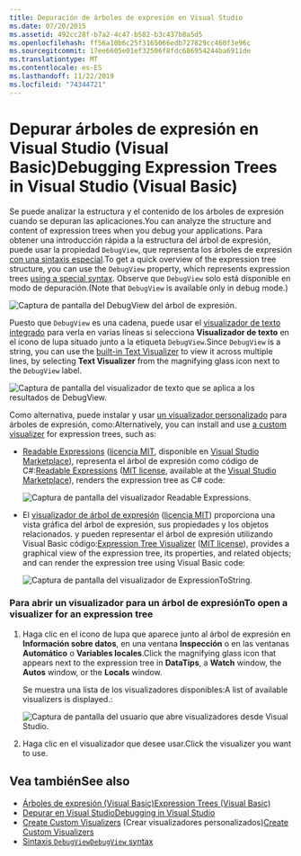 ```yaml
---
title: Depuración de árboles de expresión en Visual Studio
ms.date: 07/20/2015
ms.assetid: 492cc28f-b7a2-4c47-b582-b3c437b8a5d5
ms.openlocfilehash: ff56a10b6c25f3165066edb727829cc460f3e96c
ms.sourcegitcommit: 17ee6605e01ef32506f8fdc686954244ba6911de
ms.translationtype: MT
ms.contentlocale: es-ES
ms.lasthandoff: 11/22/2019
ms.locfileid: "74344721"
---
```

# <a name="debugging-expression-trees-in-visual-studio-visual-basic"></a><span data-ttu-id="8455d-102">Depurar árboles de expresión en Visual Studio (Visual Basic)</span><span class="sxs-lookup"><span data-stu-id="8455d-102">Debugging Expression Trees in Visual Studio (Visual Basic)</span></span>
<span data-ttu-id="8455d-103">Se puede analizar la estructura y el contenido de los árboles de expresión cuando se depuran las aplicaciones.</span><span class="sxs-lookup"><span data-stu-id="8455d-103">You can analyze the structure and content of expression trees when you debug your applications.</span></span> <span data-ttu-id="8455d-104">Para obtener una introducción rápida a la estructura del árbol de expresión, puede usar la propiedad `DebugView`, que representa los árboles de expresión [con una sintaxis especial](debugview-syntax.md).</span><span class="sxs-lookup"><span data-stu-id="8455d-104">To get a quick overview of the expression tree structure, you can use the `DebugView` property, which represents expression trees [using a special syntax](debugview-syntax.md).</span></span> <span data-ttu-id="8455d-105">Observe que `DebugView` solo está disponible en modo de depuración.</span><span class="sxs-lookup"><span data-stu-id="8455d-105">(Note that `DebugView` is available only in debug mode.)</span></span>  

![Captura de pantalla del DebugView del árbol de expresión.](media/debugging-expression-trees-in-visual-studio/debugview-visual-basic.png)

<span data-ttu-id="8455d-107">Puesto que `DebugView` es una cadena, puede usar el [visualizador de texto integrado](https://docs.microsoft.com/visualstudio/debugger/view-strings-visualizer#open-a-string-visualizer) para verla en varias líneas si selecciona **Visualizador de texto** en el icono de lupa situado junto a la etiqueta `DebugView`.</span><span class="sxs-lookup"><span data-stu-id="8455d-107">Since `DebugView` is a string, you can use the [built-in Text Visualizer](https://docs.microsoft.com/visualstudio/debugger/view-strings-visualizer#open-a-string-visualizer) to view it across multiple lines, by selecting **Text Visualizer** from the magnifying glass icon next to the `DebugView` label.</span></span>

 ![Captura de pantalla del visualizador de texto que se aplica a los resultados de DebugView.](media/debugging-expression-trees-in-visual-studio/string-visualizer-vb.png)

<span data-ttu-id="8455d-109">Como alternativa, puede instalar y usar [un visualizador personalizado](https://docs.microsoft.com/visualstudio/debugger/create-custom-visualizers-of-data) para árboles de expresión, como:</span><span class="sxs-lookup"><span data-stu-id="8455d-109">Alternatively, you can install and use [a custom visualizer](https://docs.microsoft.com/visualstudio/debugger/create-custom-visualizers-of-data) for expression trees, such as:</span></span>

- <span data-ttu-id="8455d-110">[Readable Expressions](https://github.com/agileobjects/ReadableExpressions) ([licencia MIT](https://github.com/agileobjects/ReadableExpressions/blob/master/LICENSE.md), disponible en [Visual Studio Marketplace](https://marketplace.visualstudio.com/items?itemName=vs-publisher-1232914.ReadableExpressionsVisualizers)), representa el árbol de expresión como código de C#:</span><span class="sxs-lookup"><span data-stu-id="8455d-110">[Readable Expressions](https://github.com/agileobjects/ReadableExpressions) ([MIT license](https://github.com/agileobjects/ReadableExpressions/blob/master/LICENSE.md), available at the [Visual Studio Marketplace](https://marketplace.visualstudio.com/items?itemName=vs-publisher-1232914.ReadableExpressionsVisualizers)), renders the expression tree as C# code:</span></span>

  ![Captura de pantalla del visualizador Readable Expressions.](media/debugging-expression-trees-in-visual-studio/readable-expressions-visualizer.png)

- <span data-ttu-id="8455d-112">El [visualizador de árbol de expresión](https://github.com/zspitz/ExpressionToString#visual-studio-debugger-visualizer-for-expression-trees) ([licencia MIT](https://github.com/zspitz/ExpressionToString/blob/master/LICENSE)) proporciona una vista gráfica del árbol de expresión, sus propiedades y los objetos relacionados. y pueden representar el árbol de expresión utilizando Visual Basic código:</span><span class="sxs-lookup"><span data-stu-id="8455d-112">[Expression Tree Visualizer](https://github.com/zspitz/ExpressionToString#visual-studio-debugger-visualizer-for-expression-trees) ([MIT license](https://github.com/zspitz/ExpressionToString/blob/master/LICENSE)), provides a graphical view of the expression tree, its properties, and related objects; and can render the expression tree using Visual Basic code:</span></span>

  ![Captura de pantalla del visualizador de ExpressionToString.](media/debugging-expression-trees-in-visual-studio/expression-to-string-visualizer-vb.png)

### <a name="to-open-a-visualizer-for-an-expression-tree"></a><span data-ttu-id="8455d-114">Para abrir un visualizador para un árbol de expresión</span><span class="sxs-lookup"><span data-stu-id="8455d-114">To open a visualizer for an expression tree</span></span>  
  
1. <span data-ttu-id="8455d-115">Haga clic en el icono de lupa que aparece junto al árbol de expresión en **Información sobre datos**, en una ventana **Inspección** o en las ventanas **Automático** o **Variables locales**.</span><span class="sxs-lookup"><span data-stu-id="8455d-115">Click the magnifying glass icon that appears next to the expression tree in **DataTips**, a **Watch** window, the **Autos** window, or the **Locals** window.</span></span>  
  
    <span data-ttu-id="8455d-116">Se muestra una lista de los visualizadores disponibles:</span><span class="sxs-lookup"><span data-stu-id="8455d-116">A list of available visualizers is displayed.:</span></span> 

    ![Captura de pantalla del usuario que abre visualizadores desde Visual Studio.](media/debugging-expression-trees-in-visual-studio/expression-tree-visualizers-vb.png)

2. <span data-ttu-id="8455d-118">Haga clic en el visualizador que desee usar.</span><span class="sxs-lookup"><span data-stu-id="8455d-118">Click the visualizer you want to use.</span></span>  

## <a name="see-also"></a><span data-ttu-id="8455d-119">Vea también</span><span class="sxs-lookup"><span data-stu-id="8455d-119">See also</span></span>

- [<span data-ttu-id="8455d-120">Árboles de expresión (Visual Basic)</span><span class="sxs-lookup"><span data-stu-id="8455d-120">Expression Trees (Visual Basic)</span></span>](../../../../visual-basic/programming-guide/concepts/expression-trees/index.md)
- [<span data-ttu-id="8455d-121">Depurar en Visual Studio</span><span class="sxs-lookup"><span data-stu-id="8455d-121">Debugging in Visual Studio</span></span>](/visualstudio/debugger/debugger-feature-tour)
- <span data-ttu-id="8455d-122">[Create Custom Visualizers](/visualstudio/debugger/create-custom-visualizers-of-data) (Crear visualizadores personalizados)</span><span class="sxs-lookup"><span data-stu-id="8455d-122">[Create Custom Visualizers](/visualstudio/debugger/create-custom-visualizers-of-data)</span></span>
- [<span data-ttu-id="8455d-123">Sintaxis `DebugView`</span><span class="sxs-lookup"><span data-stu-id="8455d-123">`DebugView` syntax</span></span>](debugview-syntax.md)
